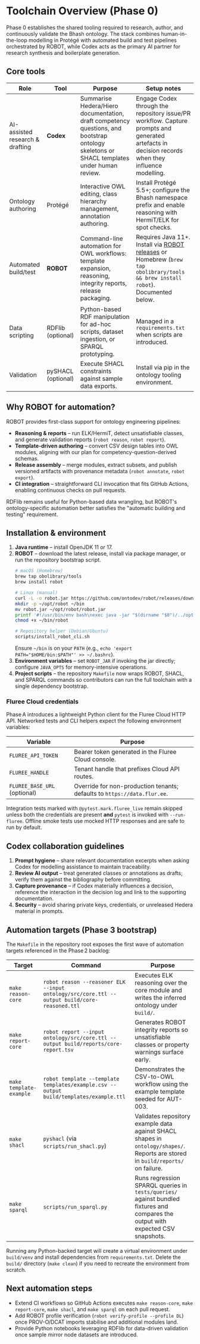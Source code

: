 # Toolchain Overview (Phase 0)

Phase 0 establishes the shared tooling required to research, author, and continuously validate the Bhash ontology.  The stack combines human-in-the-loop modelling in Protégé with automated build and test pipelines orchestrated by ROBOT, while Codex acts as the primary AI partner for research synthesis and boilerplate generation.

## Core tools

| Role | Tool | Purpose | Setup notes |
| ---- | ---- | ------- | ----------- |
| AI-assisted research & drafting | **Codex** | Summarise Hedera/Hiero documentation, draft competency questions, and bootstrap ontology skeletons or SHACL templates under human review. | Engage Codex through the repository issue/PR workflow. Capture prompts and generated artefacts in decision records when they influence modelling. |
| Ontology authoring | Protégé | Interactive OWL editing, class hierarchy management, annotation authoring. | Install Protégé 5.5+; configure the Bhash namespace prefix and enable reasoning with HermiT/ELK for spot checks. |
| Automated build/test | **ROBOT** | Command-line automation for OWL workflows: template expansion, reasoning, integrity reports, release packaging. | Requires Java 11+. Install via [ROBOT releases](https://github.com/ontodev/robot/releases) or Homebrew (`brew tap obolibrary/tools && brew install robot`). Documented below. |
| Data scripting | RDFlib (optional) | Python-based RDF manipulation for ad-hoc scripts, dataset ingestion, or SPARQL prototyping. | Managed in a `requirements.txt` when scripts are introduced. |
| Validation | pySHACL (optional) | Execute SHACL constraints against sample data exports. | Install via pip in the ontology tooling environment. |

## Why ROBOT for automation?

ROBOT provides first-class support for ontology engineering pipelines:

* **Reasoning & reports** – run ELK/HermiT, detect unsatisfiable classes, and generate validation reports (`robot reason`, `robot report`).
* **Template-driven authoring** – convert CSV design tables into OWL modules, aligning with our plan for competency-question-derived schemas.
* **Release assembly** – merge modules, extract subsets, and publish versioned artifacts with provenance metadata (`robot annotate`, `robot export`).
* **CI integration** – straightforward CLI invocation that fits GitHub Actions, enabling continuous checks on pull requests.

RDFlib remains useful for Python-based data wrangling, but ROBOT's ontology-specific automation better satisfies the "automatic building and testing" requirement.

## Installation & environment

1. **Java runtime** – install OpenJDK 11 or 17.
2. **ROBOT** – download the latest release, install via package manager, or run the repository bootstrap script.
   ```bash
   # macOS (Homebrew)
   brew tap obolibrary/tools
   brew install robot

   # Linux (manual)
   curl -L -o robot.jar https://github.com/ontodev/robot/releases/download/v1.9.5/robot.jar
   mkdir -p ~/opt/robot ~/bin
   mv robot.jar ~/opt/robot/robot.jar
   printf '#!/usr/bin/env bash\nexec java -jar "$(dirname "$0")/../opt/robot/robot.jar" "$@"\n' > ~/bin/robot
   chmod +x ~/bin/robot

   # Repository helper (Debian/Ubuntu)
   scripts/install_robot_cli.sh
   ```
   Ensure `~/bin` is on your `PATH` (e.g., `echo 'export PATH="$HOME/bin:$PATH"' >> ~/.bashrc`).
3. **Environment variables** – set `ROBOT_JAR` if invoking the jar directly; configure `JAVA_OPTS` for memory-intensive operations.
4. **Project scripts** – the repository `Makefile` now wraps ROBOT, SHACL, and SPARQL commands so contributors can run the full toolchain with a single dependency bootstrap.

### Fluree Cloud credentials

Phase A introduces a lightweight Python client for the Fluree Cloud HTTP API. Networked tests and CLI helpers expect the following environment variables:

| Variable | Purpose |
| --- | --- |
| `FLUREE_API_TOKEN` | Bearer token generated in the Fluree Cloud console. |
| `FLUREE_HANDLE` | Tenant handle that prefixes Cloud API routes. |
| `FLUREE_BASE_URL` (optional) | Override for non-production tenants; defaults to `https://data.flur.ee`. |

Integration tests marked with `@pytest.mark.fluree_live` remain skipped unless both the credentials are present **and** `pytest` is invoked with `--run-fluree`. Offline smoke tests use mocked HTTP responses and are safe to run by default.

## Codex collaboration guidelines

1. **Prompt hygiene** – share relevant documentation excerpts when asking Codex for modelling assistance to maintain traceability.
2. **Review AI output** – treat generated classes or annotations as drafts; verify them against the bibliography before committing.
3. **Capture provenance** – if Codex materially influences a decision, reference the interaction in the decision log and link to the supporting documentation.
4. **Security** – avoid sharing private keys, credentials, or unreleased Hedera material in prompts.

## Automation targets (Phase 3 bootstrap)

The `Makefile` in the repository root exposes the first wave of automation targets referenced in the Phase 2 backlog:

| Target | Command | Purpose |
| ------ | ------- | ------- |
| `make reason-core` | `robot reason --reasoner ELK --input ontology/src/core.ttl --output build/core-reasoned.ttl` | Executes ELK reasoning over the core module and writes the inferred ontology under `build/`. |
| `make report-core` | `robot report --input ontology/src/core.ttl --output build/reports/core-report.tsv` | Generates ROBOT integrity reports so unsatisfiable classes or property warnings surface early. |
| `make template-example` | `robot template --template templates/example.csv --output build/templates/example.ttl` | Demonstrates the CSV-to-OWL workflow using the example template seeded for AUT-003. |
| `make shacl` | `pyshacl` (via `scripts/run_shacl.py`) | Validates repository example data against SHACL shapes in `ontology/shapes/`. Reports are stored in `build/reports/` on failure. |
| `make sparql` | `scripts/run_sparql.py` | Runs regression SPARQL queries in `tests/queries/` against bundled fixtures and compares the output with expected CSV snapshots. |

Running any Python-backed target will create a virtual environment under `build/venv` and install dependencies from `requirements.txt`. Delete the `build/` directory (`make clean`) if you need to recreate the environment from scratch.

## Next automation steps

* Extend CI workflows so GitHub Actions executes `make reason-core`, `make report-core`, `make shacl`, and `make sparql` on each pull request.
* Add ROBOT profile verification (`robot verify-profile --profile DL`) once PROV-O/DCAT imports stabilise and additional modules land.
* Provide Python notebooks leveraging RDFlib for data-driven validation once sample mirror node datasets are introduced.
